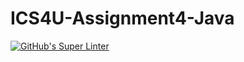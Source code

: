 # ICS4U-Assignment4-Java

[![GitHub's Super Linter](https://github.com/Felipe-Affonso047/ICS4U-Assignment4-Java/workflows/GitHub's%20Super%20Linter/badge.svg)](https://github.com/Felipe-Affonso047/ICS4U-Assignment4-Java/actions)
